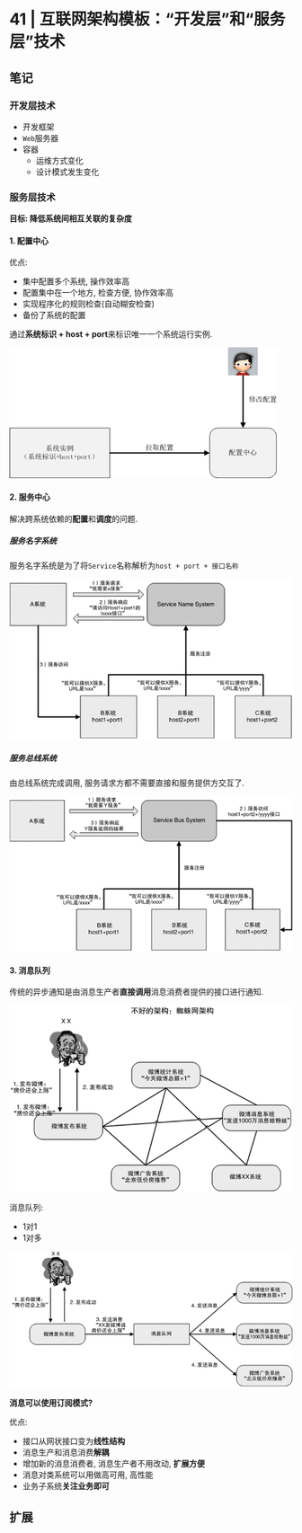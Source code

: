 # 41 | 互联网架构模板：“开发层”和“服务层”技术 

## 笔记

### 开发层技术

* 开发框架
* `Web`服务器
* 容器
	* 运维方式变化
	* 设计模式发生变化

### 服务层技术

**目标: 降低系统间相互关联的复杂度**

#### 1. 配置中心

优点:

* 集中配置多个系统, 操作效率高
* 配置集中在一个地方, 检查方便, 协作效率高
* 实现程序化的规则检查(自动糊安检查)
* 备份了系统的配置

通过**系统标识 + host + port**来标识唯一一个系统运行实例.

![](./img/41_01.png)

#### 2. 服务中心

解决跨系统依赖的**配置**和**调度**的问题.

##### 服务名字系统

服务名字系统是为了将`Service`名称解析为`host + port + 接口名称`

![](./img/41_02.png)

##### 服务总线系统

由总线系统完成调用, 服务请求方都不需要直接和服务提供方交互了.

![](./img/41_03.png)

#### 3. 消息队列

传统的异步通知是由消息生产者**直接调用**消息消费者提供的接口进行通知.

![](./img/41_04.png)

消息队列:

* 1对1
* 1对多

![](./img/41_05.png)

**消息可以使用订阅模式?**

优点:

* 接口从网状接口变为**线性结构**
* 消息生产和消息消费**解耦**
* 增加新的消息消费者, 消息生产者不用改动, **扩展方便**
* 消息对类系统可以用做高可用, 高性能
* 业务子系统**关注业务即可**

## 扩展